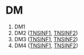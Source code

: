 # DM

1. DM1
2. DM2 ([TNSINF1](https://moodle.monlycee.net/mod/lti/view.php?id=73819), [TNSINF2](https://moodle.monlycee.net/mod/lti/view.php?id=73944))
3. DM3 ([TNSINF1](https://moodle.monlycee.net/mod/lti/view.php?id=75506), [TNSINF2](https://moodle.monlycee.net/mod/lti/view.php?id=75504))
4. DM4 ([TNSINF1](https://idf-93-1.elea.apps.education.fr/mod/lti/view.php?id=3713), [TNSINF2](https://idf-93-1.elea.apps.education.fr/mod/lti/view.php?id=3710))
